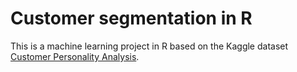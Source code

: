 # Customer segmentation in R

This is a machine learning project in R based on the Kaggle dataset [Customer Personality Analysis](https://www.kaggle.com/datasets/imakash3011/customer-personality-analysis).
